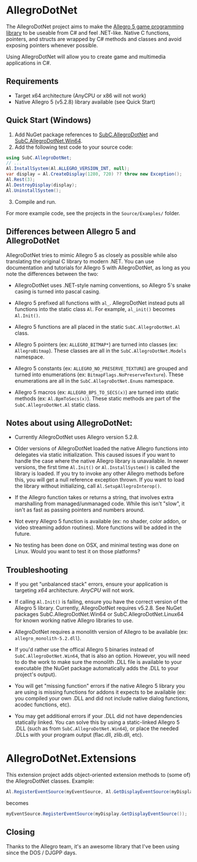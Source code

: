 # AllegroDotNet
The AllegroDotNet project aims to make the [Allegro 5 game programming library](https://liballeg.org/) to be useable from C# and feel .NET-like.
Native C functions, pointers, and structs are wrapped by C# methods and classes and avoid exposing pointers whenever possible.

Using AllegroDotNet will allow you to create game and multimedia applications in C#.


## Requirements
* Target x64 architecture (AnyCPU or x86 will not work)
* Native Allegro 5 (v5.2.8) library available (see Quick Start)

## Quick Start (Windows)
1) Add NuGet package references to [SubC.AllegroDotNet](https://www.nuget.org/packages/SubC.AllegroDotNet) and [SubC.AllegroDotNet.Win64](https://www.nuget.org/packages/SubC.AllegroDotNet.Win64).
2) Add the following test code to your source code:
```C#
using SubC.AllegroDotNet;
// ...
Al.InstallSystem(Al.ALLEGRO_VERSION_INT, null);
var display = Al.CreateDisplay(1280, 720) ?? throw new Exception();
Al.Rest(3);
Al.DestroyDisplay(display);
Al.UninstallSystem();
```
3) Compile and run.

For more example code, see the projects in the `Source/Examples/` folder.

## Differences between Allegro 5 and AllegroDotNet
AllegroDotNet tries to mimic Allegro 5 as closely as possible while also translating the original C library to modern .NET. You can use documentation and tutorials for Allegro 5 with AllegroDotNet, as long as you note the differences between the two:

* AllegroDotNet uses .NET-style naming conventions, so Allegro 5's snake casing is turned into pascal casing.
  
* Allegro 5 prefixed all functions with `al_`. AllegroDotNet instead puts all functions into the static class `Al`. For example, `al_init()` becomes `Al.Init()`.

* Allegro 5 functions are all placed in the static `SubC.AllegroDotNet.Al` class.

* Allegro 5 pointers (ex: `ALLEGRO_BITMAP*`) are turned into classes (ex: `AllegroBitmap`). These classes are all in the `SubC.AllegroDotNet.Models` namespace.

* Allegro 5 constants (ex: `ALLEGRO_NO_PRESERVE_TEXTURE`) are grouped and turned into enumerations (ex: `BitmapFlags.NoPreserveTexture`). These enumerations are all in the `SubC.AllegroDotNet.Enums` namespace.

* Allegro 5 macros (ex: `ALLEGRO_BPS_TO_SECS(x)`) are turned into static methods (ex: `Al.BpmToSecs(x)`). These static methods are part of the `SubC.AllegroDotNet.Al` static class.

## Notes about using AllegroDotNet:

* Currently AllegroDotNet uses Allegro version 5.2.8.

* Older versions of AllegroDotNet loaded the native Allegro functions into delegates via static initialization. This caused issues if you want to handle the case where the native Allegro library is unavailable. In newer versions, the first time `Al.Init()` or `Al.InstallSystem()` is called the library is loaded. If you try to invoke any other Allegro methods before this, you will get a null reference exception thrown. If you want to load the library without initializing, call `Al.SetupAllegroInterop()`.

* If the Allegro function takes or returns a string, that involves extra marshalling from managed/unmanaged code. While this isn't "slow", it isn't as fast as passing pointers and numbers around.

* Not every Allegro 5 function is available (ex: no shader, color addon, or video streaming addon routines). More functions will be added in the future.

* No testing has been done on OSX, and minimal testing was done on Linux. Would you want to test it on those platforms?

## Troubleshooting
* If you get "unbalanced stack" errors, ensure your application is targeting *x64* architecture. *AnyCPU* will not work.

* If calling `Al.Init()` is failing, ensure you have the correct version of the Allegro 5 library. Currently, AllegroDotNet requires v5.2.8. See NuGet packages SubC.AllegroDotNet.Win64 or SubC.AllegroDotNet.Linux64 for known working native Allegro libraries to use.

* AllegroDotNet requires a monolith version of Allegro to be available (ex: `allegro_monolith-5.2.dll`).

* If you'd rather use the offical Allegro 5 binaries instead of `SubC.AllegroDotNet.Win64`, that is also an option. However, you will need to do the work to make sure the monolith .DLL file is available to your executable (the NuGet package automatically adds the .DLL to your project's output).

* You will get "missing function" errors if the native Allegro 5 library you are using is missing functions for addons it expects to be available (ex: you compiled your own .DLL and did not include native dialog functions, acodec functions, etc).

* You may get additional errors if your .DLL did not have dependencies statically linked. You can solve this by using a static-linked Allegro 5 .DLL (such as from `SubC.AllegroDotNet.Win64`), or place the needed .DLLs with your program output (flac.dll, zlib.dll, etc).


# AllegroDotNet.Extensions
This extension project adds object-oriented extension methods to (some of) the AllegroDotNet classes. Example:
```C#
Al.RegisterEventSource(myEventSource, Al.GetDisplayEventSource(myDisplay))
```
becomes
```C#
myEventSource.RegisterEventSource(myDisplay.GetDisplayEventSource());
```


## Closing
Thanks to the Allegro team, it's an awesome library that I've been using since the DOS / DJGPP days.
